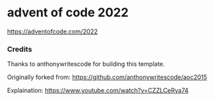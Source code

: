 # advent of code 2022

<https://adventofcode.com/2022>

### Credits

Thanks to anthonywritescode for building this template.

Originally forked from: <https://github.com/anthonywritescode/aoc2015>

Explaination: <https://www.youtube.com/watch?v=CZZLCeRya74>
